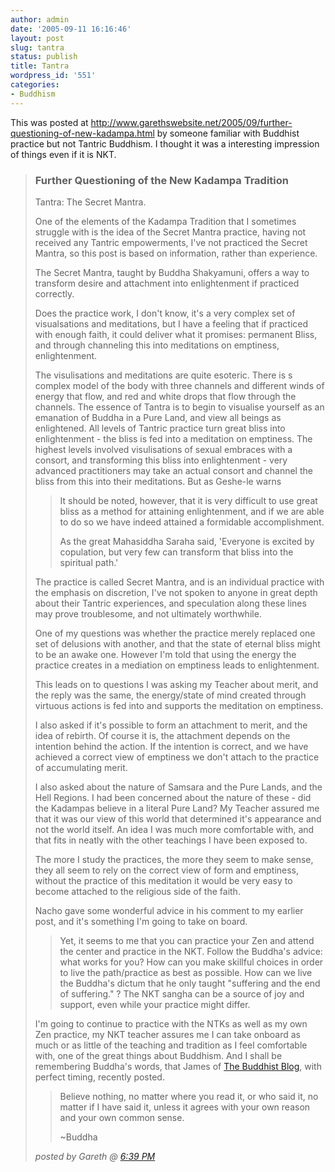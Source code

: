 ```yaml
---
author: admin
date: '2005-09-11 16:16:46'
layout: post
slug: tantra
status: publish
title: Tantra
wordpress_id: '551'
categories:
- Buddhism
---
```

This was posted at
<a href="http://www.garethswebsite.net/2005/09/further-questioning-of-new-kadampa.html">
http://www.garethswebsite.net/2005/09/further-questioning-of-new-kadampa.html</a>
by someone familiar with Buddhist practice but not Tantric Buddhism. I thought
it was a interesting impression of things even if it is NKT.
<blockquote>
<h3>Further Questioning of the New Kadampa Tradition</h3>
Tantra: The Secret Mantra.

One of the elements of the Kadampa Tradition that I sometimes struggle with is the idea of the Secret Mantra practice, having not received any Tantric empowerments, I've not practiced the Secret Mantra, so this post is based on information, rather than experience.

The Secret Mantra, taught by Buddha Shakyamuni, offers a way to transform desire and attachment into enlightenment if practiced correctly.

Does the practice work, I don't know, it's a very complex set of visualsations and meditations, but I have a feeling that if practiced with enough faith, it could deliver what it promises: permanent Bliss, and through channeling this into meditations on emptiness, enlightenment.

The visulisations and meditations are quite esoteric. There is s complex model of the body with three channels and different winds of energy that flow, and red and white drops that flow through the channels. The essence of Tantra is to begin to visualise yourself as an emanation of Buddha in a Pure Land, and view all beings as enlightened. All levels of Tantric practice turn great bliss into enlightenment - the bliss is fed into a meditation on emptiness. The highest levels involved visulisations of sexual embraces with a consort, and transforming this bliss into enlightenment - very advanced practitioners may take an actual consort and channel the bliss from this into their meditations. But as Geshe-le warns
<blockquote>It should be noted, however, that it is very difficult to use great bliss as a method for attaining enlightenment, and if we are able to do so we have indeed attained a formidable accomplishment.

As the great Mahasiddha Saraha said, 'Everyone is excited by copulation, but very few can transform that bliss into the spiritual path.'</blockquote>
The practice is called Secret Mantra, and is an individual practice with the emphasis on discretion, I've not spoken to anyone in great depth about their Tantric experiences, and speculation along these lines may prove
troublesome, and not ultimately worthwhile.

One of my questions was whether the practice merely replaced one set of delusions with another, and that the state of eternal bliss might to be an awake one. However I'm told that using the energy the practice creates in a
mediation on emptiness leads to enlightenment.

This leads on to questions I was asking my Teacher about merit, and the reply was the same, the energy/state of mind created through virtuous actions is fed into and supports the meditation on emptiness.

I also asked if it's possible to form an attachment to merit, and the idea of rebirth. Of course it is, the attachment depends on the intention behind the action. If the intention is correct, and we have achieved a
correct view of emptiness we don't attach to the practice of accumulating merit.

I also asked about the nature of Samsara and the Pure Lands, and the Hell Regions. I had been concerned about the nature of these - did the Kadampas believe in a literal Pure Land? My Teacher assured me that it was our view of this world that determined it's appearance and not the world itself. An idea I was much more comfortable with, and that fits in neatly with the other teachings I have been exposed to.

The more I study the practices, the more they seem to make sense, they all seem to rely on the correct view of form and emptiness, without the practice of this meditation it would be very easy to become attached to the
religious side of the faith.

Nacho gave some wonderful advice in his comment to my earlier post, and it's something I'm going to take on board.
<blockquote>Yet, it seems to me that you can practice your Zen and attend the center and practice in the NKT. Follow the Buddha's advice: what works for you? How can you make skillful choices in order to live the path/practice as best as possible. How can we live the Buddha's dictum that he only taught "suffering and the end of suffering." ? The NKT sangha can be a source of joy and support, even while your practice might differ.</blockquote>
I'm going to continue to practice with the NTKs as well as my own Zen practice, my NKT teacher assures me I can take onboard as much or as little of the teaching and tradition as I feel comfortable with, one of the great
things about Buddhism. And I shall be remembering Buddha's words, that James of <a href="http://thebuddhistblog.blogspot.com/2005/09/reason-and-common-sense-in-buddhism.html">The Buddhist Blog</a>, with perfect timing, recently posted.
<blockquote>Believe nothing, no matter where you read it, or who said it, no matter if I have said it, unless it agrees with your own reason and your own common sense.

~Buddha</blockquote>
<em>posted by Gareth @
<a title="permanent link" href="http://www.garethswebsite.net/2005/09/further-questioning-of-new-kadampa.html">
6:39 PM</a></em></blockquote>

